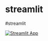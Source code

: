﻿# streamlit 
#streamlit 

[![Streamlit App](https://static.streamlit.io/badges/streamlit_badge_black_white.svg)](https://share.streamlit.io/sara-harba/streamlit/main/Assignment3.py)
